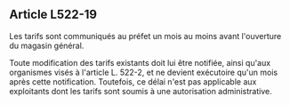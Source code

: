 Article L522-19
----
Les tarifs sont communiqués au préfet un mois au moins avant l'ouverture du
magasin général.

Toute modification des tarifs existants doit lui être notifiée, ainsi qu'aux
organismes visés à l'article L. 522-2, et ne devient exécutoire qu'un mois après
cette notification. Toutefois, ce délai n'est pas applicable aux exploitants
dont les tarifs sont soumis à une autorisation administrative.
